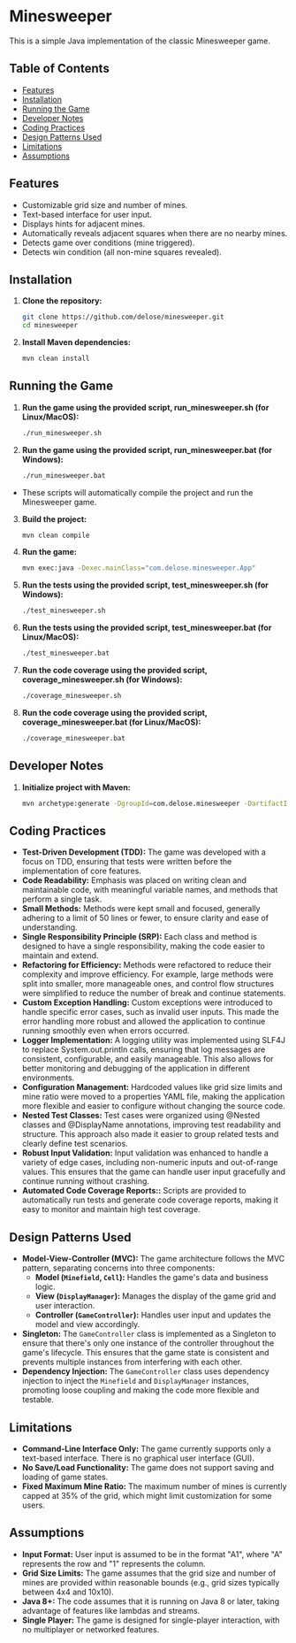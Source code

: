 # Minesweeper

This is a simple Java implementation of the classic Minesweeper game. 

## Table of Contents
- [Features](#features)
- [Installation](#installation)
- [Running the Game](#running-the-game)
- [Developer Notes](#developer-notes)
- [Coding Practices](#coding-practices)
- [Design Patterns Used](#design-patterns-used)
- [Limitations](#limitations)
- [Assumptions](#assumptions)

## Features

- Customizable grid size and number of mines.
- Text-based interface for user input.
- Displays hints for adjacent mines.
- Automatically reveals adjacent squares when there are no nearby mines.
- Detects game over conditions (mine triggered).
- Detects win condition (all non-mine squares revealed).

## Installation

1. **Clone the repository:**

    ```sh
    git clone https://github.com/delose/minesweeper.git
    cd minesweeper
    ```

2. **Install Maven dependencies:**

    ```sh
    mvn clean install
    ```

## Running the Game

1. **Run the game using the provided script, run_minesweeper.sh (for Linux/MacOS):**

    ```sh
    ./run_minesweeper.sh
    ```

2. **Run the game using the provided script, run_minesweeper.bat (for Windows):**

    ```sh
    ./run_minesweeper.bat
    ```

- These scripts will automatically compile the project and run the Minesweeper game.

3. **Build the project:**

    ```sh
    mvn clean compile
    ```

4. **Run the game:**

    ```sh
    mvn exec:java -Dexec.mainClass="com.delose.minesweeper.App"
    ```

5. **Run the tests using the provided script, test_minesweeper.sh (for Windows):**

    ```sh
    ./test_minesweeper.sh
    ```


6. **Run the tests using the provided script, test_minesweeper.bat (for Linux/MacOS):**

    ```sh
    ./test_minesweeper.bat
    ```

7. **Run the code coverage using the provided script, coverage_minesweeper.sh (for Windows):**

    ```sh
    ./coverage_minesweeper.sh
    ```
8. **Run the code coverage using the provided script, coverage_minesweeper.bat (for Linux/MacOS):**

    ```sh
    ./coverage_minesweeper.bat
    ```

## Developer Notes

1. **Initialize project with Maven:**

    ```sh
    mvn archetype:generate -DgroupId=com.delose.minesweeper -DartifactId=minesweeper -DarchetypeArtifactId=maven-archetype-quickstart -DinteractiveMode=false
    ```

## Coding Practices

- **Test-Driven Development (TDD):** The game was developed with a focus on TDD, ensuring that tests were written before the implementation of core features.
- **Code Readability:** Emphasis was placed on writing clean and maintainable code, with meaningful variable names, and methods that perform a single task.
- **Small Methods:** Methods were kept small and focused, generally adhering to a limit of 50 lines or fewer, to ensure clarity and ease of understanding.
- **Single Responsibility Principle (SRP):** Each class and method is designed to have a single responsibility, making the code easier to maintain and extend.
- **Refactoring for Efficiency:** Methods were refactored to reduce their complexity and improve efficiency. For example, large methods were split into smaller, more manageable ones, and control flow structures were simplified to reduce the number of break and continue statements.
- **Custom Exception Handling:** Custom exceptions were introduced to handle specific error cases, such as invalid user inputs. This made the error handling more robust and allowed the application to continue running smoothly even when errors occurred.
- **Logger Implementation:** A logging utility was implemented using SLF4J to replace System.out.println calls, ensuring that log messages are consistent, configurable, and easily manageable. This also allows for better monitoring and debugging of the application in different environments.
- **Configuration Management:** Hardcoded values like grid size limits and mine ratio were moved to a properties YAML file, making the application more flexible and easier to configure without changing the source code.
- **Nested Test Classes:** Test cases were organized using @Nested classes and @DisplayName annotations, improving test readability and structure. This approach also made it easier to group related tests and clearly define test scenarios.
- **Robust Input Validation:** Input validation was enhanced to handle a variety of edge cases, including non-numeric inputs and out-of-range values. This ensures that the game can handle user input gracefully and continue running without crashing.
- **Automated Code Coverage Reports::** Scripts are provided to automatically run tests and generate code coverage reports, making it easy to monitor and maintain high test coverage.

## Design Patterns Used

- **Model-View-Controller (MVC):** The game architecture follows the MVC pattern, separating concerns into three components:
  - **Model (`Minefield`, `Cell`):** Handles the game's data and business logic.
  - **View (`DisplayManager`):** Manages the display of the game grid and user interaction.
  - **Controller (`GameController`):** Handles user input and updates the model and view accordingly.
- **Singleton:** The `GameController` class is implemented as a Singleton to ensure that there's only one instance of the controller throughout the game's lifecycle. This ensures that the game state is consistent and prevents multiple instances from interfering with each other.
- **Dependency Injection:** The `GameController` class uses dependency injection to inject the `Minefield` and `DisplayManager` instances, promoting loose coupling and making the code more flexible and testable.


## Limitations

- **Command-Line Interface Only:** The game currently supports only a text-based interface. There is no graphical user interface (GUI).
- **No Save/Load Functionality:** The game does not support saving and loading of game states.
- **Fixed Maximum Mine Ratio:** The maximum number of mines is currently capped at 35% of the grid, which might limit customization for some users.

## Assumptions

- **Input Format:** User input is assumed to be in the format "A1", where "A" represents the row and "1" represents the column.
- **Grid Size Limits:** The game assumes that the grid size and number of mines are provided within reasonable bounds (e.g., grid sizes typically between 4x4 and 10x10).
- **Java 8+:** The code assumes that it is running on Java 8 or later, taking advantage of features like lambdas and streams.
- **Single Player:** The game is designed for single-player interaction, with no multiplayer or networked features.